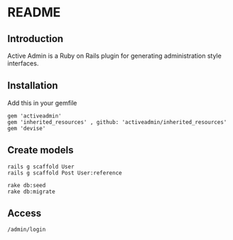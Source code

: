 # README

## Introduction

Active Admin is a Ruby on Rails plugin for generating administration style interfaces.

## Installation
Add this in your gemfile

```
gem 'activeadmin' 
gem 'inherited_resources' , github: 'activeadmin/inherited_resources'
gem 'devise'
```

## Create models

```
rails g scaffold User
rails g scaffold Post User:reference
```

```
rake db:seed
rake db:migrate
```

## Access

```
/admin/login
```

